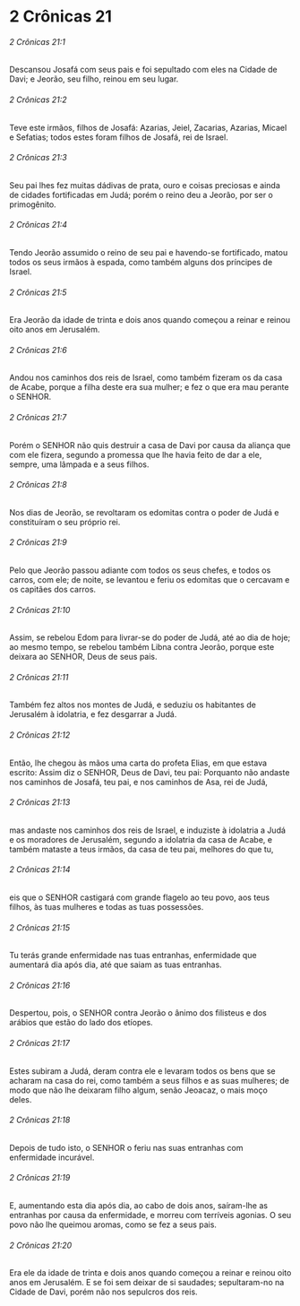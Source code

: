 # 2 Crônicas 21

###### 2 Crônicas 21:1

Descansou Josafá com seus pais e foi sepultado com eles na Cidade de Davi; e Jeorão, seu filho, reinou em seu lugar.

###### 2 Crônicas 21:2

Teve este irmãos, filhos de Josafá: Azarias, Jeiel, Zacarias, Azarias, Micael e Sefatias; todos estes foram filhos de Josafá, rei de Israel.

###### 2 Crônicas 21:3

Seu pai lhes fez muitas dádivas de prata, ouro e coisas preciosas e ainda de cidades fortificadas em Judá; porém o reino deu a Jeorão, por ser o primogênito.

###### 2 Crônicas 21:4

Tendo Jeorão assumido o reino de seu pai e havendo-se fortificado, matou todos os seus irmãos à espada, como também alguns dos príncipes de Israel.

###### 2 Crônicas 21:5

Era Jeorão da idade de trinta e dois anos quando começou a reinar e reinou oito anos em Jerusalém.

###### 2 Crônicas 21:6

Andou nos caminhos dos reis de Israel, como também fizeram os da casa de Acabe, porque a filha deste era sua mulher; e fez o que era mau perante o SENHOR.

###### 2 Crônicas 21:7

Porém o SENHOR não quis destruir a casa de Davi por causa da aliança que com ele fizera, segundo a promessa que lhe havia feito de dar a ele, sempre, uma lâmpada e a seus filhos.

###### 2 Crônicas 21:8

Nos dias de Jeorão, se revoltaram os edomitas contra o poder de Judá e constituíram o seu próprio rei.

###### 2 Crônicas 21:9

Pelo que Jeorão passou adiante com todos os seus chefes, e todos os carros, com ele; de noite, se levantou e feriu os edomitas que o cercavam e os capitães dos carros.

###### 2 Crônicas 21:10

Assim, se rebelou Edom para livrar-se do poder de Judá, até ao dia de hoje; ao mesmo tempo, se rebelou também Libna contra Jeorão, porque este deixara ao SENHOR, Deus de seus pais.

###### 2 Crônicas 21:11

Também fez altos nos montes de Judá, e seduziu os habitantes de Jerusalém à idolatria, e fez desgarrar a Judá.

###### 2 Crônicas 21:12

Então, lhe chegou às mãos uma carta do profeta Elias, em que estava escrito: Assim diz o SENHOR, Deus de Davi, teu pai: Porquanto não andaste nos caminhos de Josafá, teu pai, e nos caminhos de Asa, rei de Judá,

###### 2 Crônicas 21:13

mas andaste nos caminhos dos reis de Israel, e induziste à idolatria a Judá e os moradores de Jerusalém, segundo a idolatria da casa de Acabe, e também mataste a teus irmãos, da casa de teu pai, melhores do que tu,

###### 2 Crônicas 21:14

eis que o SENHOR castigará com grande flagelo ao teu povo, aos teus filhos, às tuas mulheres e todas as tuas possessões.

###### 2 Crônicas 21:15

Tu terás grande enfermidade nas tuas entranhas, enfermidade que aumentará dia após dia, até que saiam as tuas entranhas.

###### 2 Crônicas 21:16

Despertou, pois, o SENHOR contra Jeorão o ânimo dos filisteus e dos arábios que estão do lado dos etíopes.

###### 2 Crônicas 21:17

Estes subiram a Judá, deram contra ele e levaram todos os bens que se acharam na casa do rei, como também a seus filhos e as suas mulheres; de modo que não lhe deixaram filho algum, senão Jeoacaz, o mais moço deles.

###### 2 Crônicas 21:18

Depois de tudo isto, o SENHOR o feriu nas suas entranhas com enfermidade incurável.

###### 2 Crônicas 21:19

E, aumentando esta dia após dia, ao cabo de dois anos, saíram-lhe as entranhas por causa da enfermidade, e morreu com terríveis agonias. O seu povo não lhe queimou aromas, como se fez a seus pais.

###### 2 Crônicas 21:20

Era ele da idade de trinta e dois anos quando começou a reinar e reinou oito anos em Jerusalém. E se foi sem deixar de si saudades; sepultaram-no na Cidade de Davi, porém não nos sepulcros dos reis.

